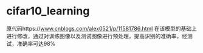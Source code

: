 # cifar10_learning
原代码https://www.cnblogs.com/alex0521/p/11581786.html
在该模型的基础上进行修改，通过对训练图像以及测试图像进行预处理，提高识别的准确率，经测试，准确率可达98%
